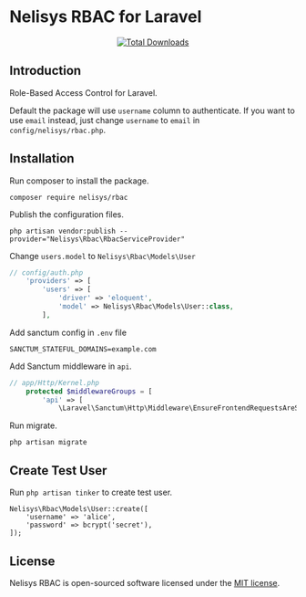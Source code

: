 # Nelisys RBAC for Laravel

<p align="center">
    <a href="https://packagist.org/packages/nelisys/rbac"><img src="https://poser.pugx.org/nelisys/rbac/d/total.svg" alt="Total Downloads"></a>
</p>

## Introduction

Role-Based Access Control for Laravel.

Default the package will use `username` column to authenticate. If you want to use `email` instead, just change `username` to `email` in `config/nelisys/rbac.php`.

## Installation

Run composer to install the package.

```
composer require nelisys/rbac
```

Publish the configuration files.

```
php artisan vendor:publish --provider="Nelisys\Rbac\RbacServiceProvider"
```

Change `users.model` to `Nelisys\Rbac\Models\User`

```php
// config/auth.php
    'providers' => [
        'users' => [
            'driver' => 'eloquent',
            'model' => Nelisys\Rbac\Models\User::class,
        ],
```

Add sanctum config in `.env` file

```
SANCTUM_STATEFUL_DOMAINS=example.com
```

Add Sanctum middleware in `api`.

```php
// app/Http/Kernel.php
    protected $middlewareGroups = [
        'api' => [
            \Laravel\Sanctum\Http\Middleware\EnsureFrontendRequestsAreStateful::class,
```

Run migrate.

```
php artisan migrate
```

## Create Test User

Run `php artisan tinker` to create test user.

```
Nelisys\Rbac\Models\User::create([
    'username' => 'alice',
    'password' => bcrypt('secret'),
]);
```

## License

Nelisys RBAC is open-sourced software licensed under the [MIT license](LICENSE.md).
